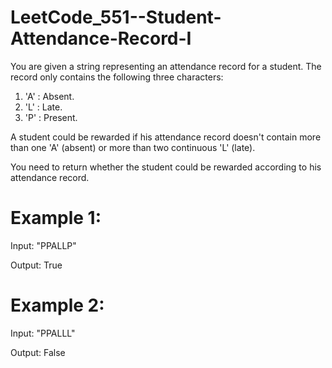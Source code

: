 # LeetCode_551--Student-Attendance-Record-I

You are given a string representing an attendance record for a student. The record only contains the following three characters:

1. 'A' : Absent.
2. 'L' : Late.
3. 'P' : Present.

A student could be rewarded if his attendance record doesn't contain more than one 'A' (absent) or more than two continuous 'L' (late).

You need to return whether the student could be rewarded according to his attendance record.

# Example 1:

Input: "PPALLP"

Output: True

# Example 2:

Input: "PPALLL"

Output: False

